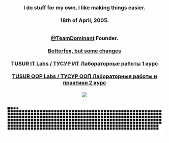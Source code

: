 <h3 align="center">
I do stuff for my own, I like making things easier.<br><br>
18th of April, 2005.<br><br>

[@TeamDominant](https://github.com/TeamDominant) Founder.<br><br>
[Betterfox, but some changes](<https://github.com/TeamDominant/Betterfox>)<br><br>
[TUSUR IT Labs / ТУСУР ИТ Лабораторные работы 1 курс](<https://github.com/prettyleaf/IT-Labs>)<br><br>
[TUSUR OOP Labs / ТУСУР ООП Лабораторные работы и практики 2 курс](<https://github.com/TeamDominant/OOP>)<br><br>
[![](https://visitcount.itsvg.in/api?id=prettyleaf&icon=0&color=3)](https://visitcount.itsvg.in)
</h3>

<p align="center"><picture>
  <source media="(prefers-color-scheme: dark)" srcset="https://raw.githubusercontent.com/prettyleaf/prettyleaf/output/github-snake-dark.svg">
  <source media="(prefers-color-scheme: light)" srcset="https://raw.githubusercontent.com/prettyleaf/prettyleaf/output/github-snake.svg">
  <img alt="github-snake" src="https://raw.githubusercontent.com/prettyleaf/prettyleaf/output/github-snake-dark.svg">
</picture></p>
